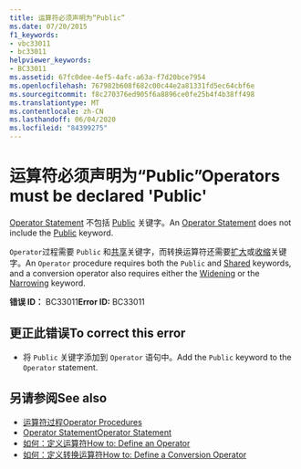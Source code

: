 ```yaml
---
title: 运算符必须声明为“Public”
ms.date: 07/20/2015
f1_keywords:
- vbc33011
- bc33011
helpviewer_keywords:
- BC33011
ms.assetid: 67fc0dee-4ef5-4afc-a63a-f7d20bce7954
ms.openlocfilehash: 767982b608f682c00c44e2a81331fd5ec64cbf6e
ms.sourcegitcommit: f8c270376ed905f6a8896ce0fe25b4f4b38ff498
ms.translationtype: MT
ms.contentlocale: zh-CN
ms.lasthandoff: 06/04/2020
ms.locfileid: "84399275"
---
```

# <a name="operators-must-be-declared-public"></a><span data-ttu-id="4688a-102">运算符必须声明为“Public”</span><span class="sxs-lookup"><span data-stu-id="4688a-102">Operators must be declared 'Public'</span></span>
<span data-ttu-id="4688a-103">[Operator Statement](../language-reference/statements/operator-statement.md) 不包括 [Public](../language-reference/modifiers/public.md) 关键字。</span><span class="sxs-lookup"><span data-stu-id="4688a-103">An [Operator Statement](../language-reference/statements/operator-statement.md) does not include the [Public](../language-reference/modifiers/public.md) keyword.</span></span>  
  
 <span data-ttu-id="4688a-104">`Operator`过程需要 `Public` 和[共享](../language-reference/modifiers/shared.md)关键字，而转换运算符还需要[扩大](../language-reference/modifiers/widening.md)或[收缩](../language-reference/modifiers/narrowing.md)关键字。</span><span class="sxs-lookup"><span data-stu-id="4688a-104">An `Operator` procedure requires both the `Public` and [Shared](../language-reference/modifiers/shared.md) keywords, and a conversion operator also requires either the [Widening](../language-reference/modifiers/widening.md) or the [Narrowing](../language-reference/modifiers/narrowing.md) keyword.</span></span>  
  
 <span data-ttu-id="4688a-105">**错误 ID：** BC33011</span><span class="sxs-lookup"><span data-stu-id="4688a-105">**Error ID:** BC33011</span></span>  
  
## <a name="to-correct-this-error"></a><span data-ttu-id="4688a-106">更正此错误</span><span class="sxs-lookup"><span data-stu-id="4688a-106">To correct this error</span></span>  
  
- <span data-ttu-id="4688a-107">将 `Public` 关键字添加到 `Operator` 语句中。</span><span class="sxs-lookup"><span data-stu-id="4688a-107">Add the `Public` keyword to the `Operator` statement.</span></span>  
  
## <a name="see-also"></a><span data-ttu-id="4688a-108">另请参阅</span><span class="sxs-lookup"><span data-stu-id="4688a-108">See also</span></span>

- [<span data-ttu-id="4688a-109">运算符过程</span><span class="sxs-lookup"><span data-stu-id="4688a-109">Operator Procedures</span></span>](../programming-guide/language-features/procedures/operator-procedures.md)
- [<span data-ttu-id="4688a-110">Operator Statement</span><span class="sxs-lookup"><span data-stu-id="4688a-110">Operator Statement</span></span>](../language-reference/statements/operator-statement.md)
- [<span data-ttu-id="4688a-111">如何：定义运算符</span><span class="sxs-lookup"><span data-stu-id="4688a-111">How to: Define an Operator</span></span>](../programming-guide/language-features/procedures/how-to-define-an-operator.md)
- [<span data-ttu-id="4688a-112">如何：定义转换运算符</span><span class="sxs-lookup"><span data-stu-id="4688a-112">How to: Define a Conversion Operator</span></span>](../programming-guide/language-features/procedures/how-to-define-a-conversion-operator.md)
